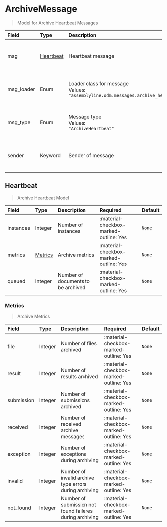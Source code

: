 [comment]: # (AUTOGENERATED MARKDOWN CONTENT. UPDATES TO ODM DOCUMENTATION SHOULD BE DONE THROUGH ASSEMBLYLINE-BASE REPO!)
# ArchiveMessage
> Model for Archive Heartbeat Messages

| Field | Type | Description | Required | Default |
| :--- | :--- | :--- | :--- | :--- |
| msg | [Heartbeat](/assemblyline4_docs/odm/messages/archive_heartbeat/#heartbeat) | Heartbeat message | :material-checkbox-marked-outline: Yes | `None` |
| msg_loader | Enum | Loader class for message<br>Values:<br>`"assemblyline.odm.messages.archive_heartbeat.ArchiveMessage"` | :material-checkbox-marked-outline: Yes | `assemblyline.odm.messages.archive_heartbeat.ArchiveMessage` |
| msg_type | Enum | Message type<br>Values:<br>`"ArchiveHeartbeat"` | :material-checkbox-marked-outline: Yes | `ArchiveHeartbeat` |
| sender | Keyword | Sender of message | :material-checkbox-marked-outline: Yes | `None` |


[comment]: # (AUTOGENERATED MARKDOWN CONTENT. UPDATES TO ODM DOCUMENTATION SHOULD BE DONE THROUGH ASSEMBLYLINE-BASE REPO!)
## Heartbeat
> Archive Heartbeat Model

| Field | Type | Description | Required | Default |
| :--- | :--- | :--- | :--- | :--- |
| instances | Integer | Number of instances | :material-checkbox-marked-outline: Yes | `None` |
| metrics | [Metrics](/assemblyline4_docs/odm/messages/archive_heartbeat/#metrics) | Archive metrics | :material-checkbox-marked-outline: Yes | `None` |
| queued | Integer | Number of documents to be archived | :material-checkbox-marked-outline: Yes | `None` |


[comment]: # (AUTOGENERATED MARKDOWN CONTENT. UPDATES TO ODM DOCUMENTATION SHOULD BE DONE THROUGH ASSEMBLYLINE-BASE REPO!)
### Metrics
> Archive Metrics

| Field | Type | Description | Required | Default |
| :--- | :--- | :--- | :--- | :--- |
| file | Integer | Number of files archived | :material-checkbox-marked-outline: Yes | `None` |
| result | Integer | Number of results archived | :material-checkbox-marked-outline: Yes | `None` |
| submission | Integer | Number of submissions archived | :material-checkbox-marked-outline: Yes | `None` |
| received | Integer | Number of received archive messages | :material-checkbox-marked-outline: Yes | `None` |
| exception | Integer | Number of exceptions during archiving | :material-checkbox-marked-outline: Yes | `None` |
| invalid | Integer | Number of invalid archive type errors during archiving | :material-checkbox-marked-outline: Yes | `None` |
| not_found | Integer | Number of submission not found failures during archiving | :material-checkbox-marked-outline: Yes | `None` |


